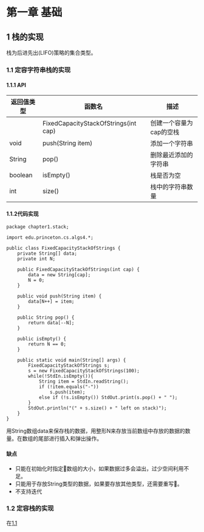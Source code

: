 # 第一章 基础

## 1 栈的实现

栈为后进先出(LIFO)策略的集合类型。

### 1.1 定容字符串栈的实现 

#### 1.1.1 API

|返回值类型|函数名|描述|
|---|---|---|
||FixedCapacityStackOfStrings(int cap)|创建一个容量为cap的空栈|
|void|push(String item)|添加一个字符串|
|String|pop()|删除最近添加的字符串|
|boolean|isEmpty()|栈是否为空|
|int|size()|栈中的字符串数量|

#### 1.1.2代码实现

```
package chapter1.stack;

import edu.princeton.cs.algs4.*;

public class FixedCapacityStackOfStrings {
    private String[] data;
    private int N;

    public FixedCapacityStackOfStrings(int cap) {
        data = new String[cap];
        N = 0;
    }

    public void push(String item) {
        data[N++] = item;
    }

    public String pop() {
        return data[--N];
    }

    public isEmpty() {
        return N == 0;
    }

    public static void main(String[] args) {
        FixedCapacityStackOfStrings s;
        s = new FixedCapacityStackOfStrings(100);
        while(!StdIn.isEmpty()){
            String item = StdIn.readString();
            if (!item.equals("-"))
                s.push(item);
            else if (!s.isEmpty()) StdOut.print(s.pop() + " ");
        }
        StdOut.println("(" + s.size() + " left on stack)");
    }
}
```

用String数组data来保存栈的数据，用整形N来存放当前数组中存放的数据的数量。在数组的尾部进行插入和弹出操作。

#### 缺点

- 只能在初始化时指定数组的大小，如果数据过多会溢出，过少空间利用不足。
- 只能用于存放String类型的数据，如果要存放其他类型，还需要重写。
- 不支持迭代

### 1.2 定容栈的实现

在[1.1](###-1.1-定容字符串栈的实现)
